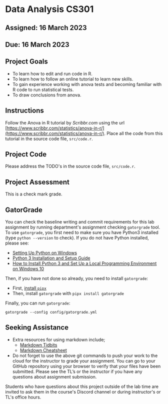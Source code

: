 # Data Analysis  CS301

## Assigned: 16 March 2023

## Due: 16 March 2023

## Project Goals

* To learn how to edit and run code in R.
* To learn how to follow an online tutorial to learn new skills.
* To gain experience working with anova tests and becoming familiar with R code to run statistical tests.
* To draw conclusions from anova.

## Instructions

Follow the Anova in R tutorial by _Scribbr.com_ using the url [https://www.scribbr.com/statistics/anova-in-r/](https://www.scribbr.com/statistics/anova-in-r/). Place all the code from this tutorial in the source code file, `src/code.r`.

## Project Code

Please address the TODO's in the source code file, `src/code.r`.

## Project Assessment

This is a check mark grade.

## GatorGrade

You can check the baseline writing and commit requirements for this lab assignment by running department's assignment checking `gatorgrade` tool. To use `gatorgrade`, you first need to make sure you have Python3 installed (type `python --version` to check). If you do not have Python installed, please see:

- [Setting Up Python on Windows](https://realpython.com/lessons/python-windows-setup/)
- [Python 3 Installation and Setup Guide](https://realpython.com/installing-python/)
- [How to Install Python 3 and Set Up a Local Programming Environment on Windows 10](https://www.digitalocean.com/community/tutorials/how-to-install-python-3-and-set-up-a-local-programming-environment-on-windows-10)

Then, if you have not done so already, you need to install `gatorgrade`:

- First, [install `pipx`](https://pypa.github.io/pipx/installation/)
- Then, install `gatorgrade` with `pipx install gatorgrade`

Finally, you can run `gatorgrade`:

`gatorgrade --config config/gatorgrade.yml`

## Seeking Assistance

* Extra resources for using markdown include;
  + [Markdown Tidbits](https://www.youtube.com/watch?v=cdJEUAy5IyA)
  + [Markdown Cheatsheet](https://github.com/adam-p/markdown-here/wiki/Markdown-Cheatsheet)
* Do not forget to use the above git commands to push your work to the cloud for the instructor to grade your assignment. You can go to your GitHub repository using your browser to verify that your files have been submitted. Please see the TL’s or the instructor if you have any questions about assignment submission.

Students who have questions about this project outside of the lab time are invited
to ask them in the course's Discord channel or during instructor's or TL's office hours.
